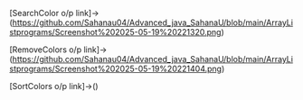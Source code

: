 [SearchColor o/p link]->(https://github.com/Sahanau04/Advanced_java_SahanaU/blob/main/ArrayListprograms/Screenshot%202025-05-19%20221320.png)

[RemoveColors o/p link]->(https://github.com/Sahanau04/Advanced_java_SahanaU/blob/main/ArrayListprograms/Screenshot%202025-05-19%20221404.png)

[SortColors o/p link]->()
